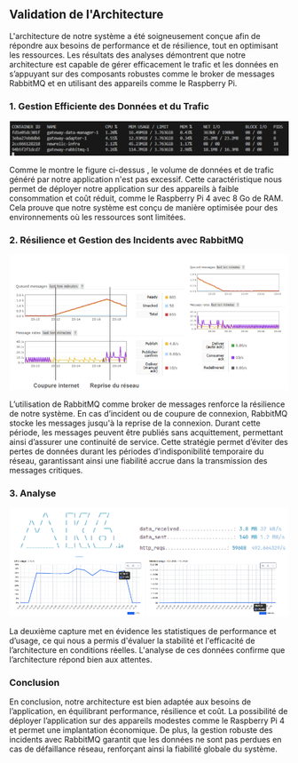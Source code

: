 ## Validation de l'Architecture

L'architecture de notre système a été soigneusement conçue afin de répondre aux besoins de performance et de résilience,
tout en optimisant les ressources. Les résultats des analyses démontrent que notre architecture est capable de gérer 
efficacement le trafic et les données en s’appuyant sur des composants robustes comme le broker de messages RabbitMQ 
et en utilisant des appareils comme le Raspberry Pi.

### 1. Gestion Efficiente des Données et du Trafic
![img.png](../diagrams/img.png)

Comme le montre le figure ci-dessus , le volume de données et de trafic généré par notre application n'est pas excessif. 
Cette caractéristique nous permet de déployer notre application sur des appareils à faible consommation et coût réduit, comme le Raspberry Pi 4 avec 8 Go de RAM. Cela prouve que notre système est conçu de manière optimisée 
pour des environnements où les ressources sont limitées.

### 2. Résilience et Gestion des Incidents avec RabbitMQ

![alt text](../diagrams/image.png)

L’utilisation de RabbitMQ comme broker de messages renforce la résilience de notre système. En cas d’incident ou de 
coupure de connexion, RabbitMQ stocke les messages jusqu'à la reprise de la connexion. Durant cette période, les messages
peuvent être publiés sans acquittement, permettant ainsi d’assurer une continuité de service. Cette stratégie
permet d’éviter des pertes de données durant les périodes d’indisponibilité temporaire du réseau, garantissant ainsi une 
fiabilité accrue dans la transmission des messages critiques.

### 3. Analyse

![alt text](../diagrams/img2.png)

La deuxième capture met en évidence les statistiques de performance et d’usage, ce qui nous a permis d'évaluer la stabilité 
et l'efficacité de l’architecture en conditions réelles. L'analyse de ces données confirme que l’architecture répond bien aux attentes.

### Conclusion

En conclusion, notre architecture est bien adaptée aux besoins de l’application, en équilibrant performance, résilience 
et coût. La possibilité de déployer l’application sur des appareils modestes comme le Raspberry Pi 4 et permet une implantation économique. De plus, la gestion robuste des incidents avec RabbitMQ garantit que 
les données ne sont pas perdues en cas de défaillance réseau, renforçant ainsi la fiabilité globale du système.
